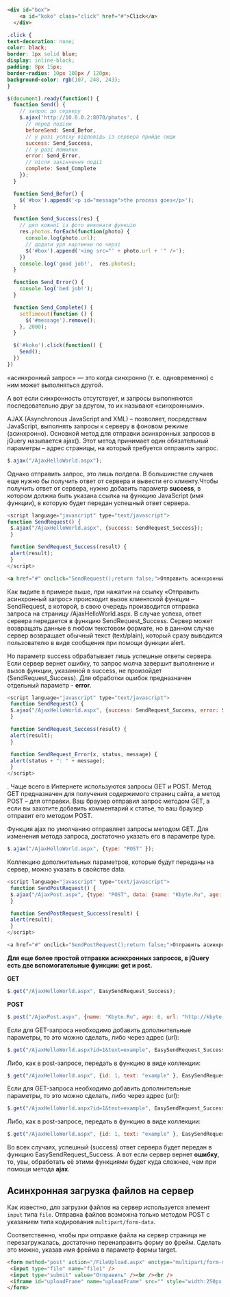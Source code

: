 ```html
<div id="box">
    <a id="koko" class="click" href="#">Click</a>
  </div>
  ```
  ```css
  .click {
  text-decoration: none;
  color: black;
  border: 1px solid blue;
  display: inline-block;
  padding: 8px 15px;
  border-radius: 10px 100px / 120px;
  background-color: rgb(107, 248, 243);
}
```
```js
$(document).ready(function() {
  function Send() {
    // запрос до серверу
    $.ajax('http://10.0.0.2:8070/photos', {
      // перед подією
      beforeSend: Send_Befor,
      // у разі успіху відповідь із сервера прийде сюди
      success: Send_Success,
      // у разі помилки
      error: Send_Error,
      // після закінчення події
      complete: Send_Complete
    });
  }

  function Send_Befor() {
    $('#box').append('<p id="message">the process goes</p>');
  }

  function Send_Success(res) {
    // дял кожної із фото виконати функцію
    res.photos.forEach(function(photo) {
      console.log(photo.url);
      // додати урл картинки по черзі
      $('#box').append('<img src="' + photo.url + '" />');
    })
    console.log('good job!',  res.photos);
  }

  function Send_Error() {
    console.log('bed job!');
  }

  function Send_Complete() {
    setTimeout(function () {
      $('#message').remove();
    }, 2000);
  }

  $('#koko').click(function() {
    Send();
  })
})
```


«асинхронный запрос» — это когда синхронно (т. е. одновременно) с ним может выполняться другой.

А вот если синхронность отсутствует, и запросы выполняются последовательно друг за другом, то их  называют «синхронными».

AJAX (Asynchronous JavaScript and XML) – позволяет, посредствам JavaScript, выполнять запросы к серверу в фоновом режиме (асинхронно). 
Основной метод для отправки асинхронных запросов в jQuery называется ajax(). Этот метод принимает один обязательный параметры – адрес страницы, на который требуется отправить запрос.
```js
$.ajax("/AjaxHelloWorld.aspx");

```
Однако отправить запрос, это лишь полдела. В большинстве случаев еще нужно бы получить ответ от сервера и вывести его клиенту.Чтобы получить ответ от сервера, нужно добавить параметр **success**, в котором должна быть указана ссылка на функцию JavaScript (имя функции), в которую будет передан успешный ответ сервера.
```js
<script language="javascript" type="text/javascript">
function SendRequest() {
 $.ajax("/AjaxHelloWorld.aspx", {success: SendRequest_Success});
 }

 function SendRequest_Success(result) {
 alert(result);
 }
</script>
 ```
 ```html
<a href="#" onclick="SendRequest();return false;">Отправить асинхронный запрос</a>
```
Как видите в примере выше, при нажатии на ссылку «Отправить асинхронный запрос» происходит вызов клиентской функции – SendRequest, в которой, в свою очередь производится отправка запроса на страницу /AjaxHelloWorld.aspx. В случае успеха, ответ сервера передается в функцию SendRequest_Success. Сервер может возвращать данные в любом текстовом формате, но в данном случае сервер возвращает обычный текст (text/plain), который сразу выводится пользователю в виде сообщения при помощи функции alert.

Но параметр success обрабатывает лишь успешные ответы сервера. Если сервер вернет ошибку, то запрос молча завершит выполнение и вызов функции, указанной в success, не произойдет (SendRequest_Success). Для обработки ошибок предназначен отдельный параметр -  **error**.

```js
<script language="javascript" type="text/javascript">
 function SendRequest() {
 $.ajax("/AjaxHelloWorld.aspx", {success: SendRequest_Success, error: SendRequest_Error});
 }

 function SendRequest_Success(result) {
 alert(result);
 }

 function SendRequest_Error(x, status, message) {
 alert(status + ": " + message);
 }
</script>
```

. Чаще всего в Интернете используются запросы GET и POST. Метод GET предназначен для получения содержимого страниц сайта, а метод POST – для отправки. Ваш браузер отправил запрос методом GET, а если вы захотите добавить комментарий к статье, то ваш браузер отправит его методом POST.

Функция ajax по умолчанию отправляет запросы методом GET. Для изменения метода запроса, достаточно указать его в параметре type.
```js
$.ajax("/AjaxHelloWorld.aspx", {type: "POST" });
```
Коллекцию дополнительных параметров, которые будут переданы на сервер, можно указать в свойстве data.
```js
<script language="javascript" type="text/javascript">
 function SendPostRequest() {
 $.ajax("/AjaxPost.aspx", {type: "POST", data: {name: "Kbyte.Ru", age: 6, url: "http://kbyte.ru"}, success: SendPostRequest_Success });
 }

 function SendPostRequest_Success(result) {
 alert(result);
 }
</script>

<a href="#" onclick="SendPostRequest();return false;">Отправить асинхронный запрос</a>
```
**Для еще более простой отправки асинхронных запросов, в jQuery есть две вспомогательные функции: get и post.**

**GET**
```js
$.get("/AjaxHelloWorld.aspx", EasySendRequest_Success);
```
**POST**
```js
$.post("/AjaxPost.aspx", {name: "Kbyte.Ru", age: 6, url: "http://kbyte.ru"} , EasySendPostRequest_Success);
```
Если для GET-запроса необходимо добавить дополнительные параметры, то это можно сделать, либо через адрес (url):
```js
$.get("/AjaxHelloWorld.aspx?id=1&text=example", EasySendRequest_Success);
```
Либо, как в post-запросе, передать в функцию в виде коллекции:
```js
$.get("/AjaxHelloWorld.aspx", {id: 1, text: "example" }, EasySendRequest_Success);
```
Если для GET-запроса необходимо добавить дополнительные параметры, то это можно сделать, либо через адрес (url):
```js
$.get("/AjaxHelloWorld.aspx?id=1&text=example", EasySendRequest_Success);
```
Либо, как в post-запросе, передать в функцию в виде коллекции:
```js
$.get("/AjaxHelloWorld.aspx", {id: 1, text: "example" }, EasySendRequest_Success);
```
Во всех случаях, успешный (success) ответ сервера будет передан в функцию EasySendRequest_Success. А вот если сервер вернет **ошибку**, то, увы, обработать её этими функциями будет куда сложнее, чем при помощи метода **ajax**.

## Асинхронная загрузка файлов на сервер
Как известно, для загрузки файлов на сервер используется элемент `input` типа `file`. Отправка файлов возможна только методом POST с указанием типа кодирования `multipart/form-data`.

Соответственно, чтобы при отправке файла на сервер страница не перезагружалась, достаточно перенаправить форму во фрейм. Сделать это можно, указав имя фрейма в параметр формы target.
```html
<form method="post" action="/FileUpload.aspx" enctype="multipart/form-data" target="uploadFrame">
 <input type="file" name="file1" />
 <input type="submit" value="Отправить" /><br /><br />
 <iframe id="uploadFrame" name="uploadFrame" src="" style="width:250px;height:75px;border:1px solid #333333;"></iframe>
</form>
```
